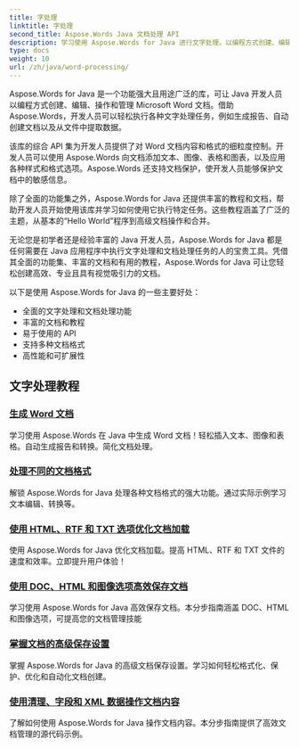 ```yaml
---
title: 字处理
linktitle: 字处理
second_title: Aspose.Words Java 文档处理 API
description: 学习使用 Aspose.Words for Java 进行文字处理。以编程方式创建、编辑和操作文档。立即增强您的文档处理技能。
type: docs
weight: 10
url: /zh/java/word-processing/
---
```


Aspose.Words for Java 是一个功能强大且用途广泛的库，可让 Java 开发人员以编程方式创建、编辑、操作和管理 Microsoft Word 文档。借助 Aspose.Words，开发人员可以轻松执行各种文字处理任务，例如生成报告、自动创建文档以及从文件中提取数据。

该库的综合 API 集为开发人员提供了对 Word 文档内容和格式的细粒度控制。开发人员可以使用 Aspose.Words 向文档添加文本、图像、表格和图表，以及应用各种样式和格式选项。Aspose.Words 还支持文档保护，使开发人员能够保护文档中的敏感信息。

除了全面的功能集之外，Aspose.Words for Java 还提供丰富的教程和文档，帮助开发人员开始使用该库并学习如何使用它执行特定任务。这些教程涵盖了广泛的主题，从基本的“Hello World”程序到高级文档操作和合并。

无论您是初学者还是经验丰富的 Java 开发人员，Aspose.Words for Java 都是任何需要在 Java 应用程序中执行文字处理和文档处理任务的人的宝贵工具。凭借其全面的功能集、丰富的文档和有用的教程，Aspose.Words for Java 可让您轻松创建高效、专业且具有视觉吸引力的文档。

以下是使用 Aspose.Words for Java 的一些主要好处：

* 全面的文字处理和文档处理功能
* 丰富的文档和教程
* 易于使用的 API
* 支持多种文档格式
* 高性能和可扩展性

## 文字处理教程

### [生成 Word 文档](./generate-word-document/)

学习使用 Aspose.Words 在 Java 中生成 Word 文档！轻松插入文本、图像和表格。自动生成报告和转换。简化文档处理。
### [处理不同的文档格式](./handling-different-document-formats/)
解锁 Aspose.Words for Java 处理各种文档格式的强大功能。通过实际示例学习文本编辑、转换等。
### [使用 HTML、RTF 和 TXT 选项优化文档加载](./optimizing-document-loading-options/)
使用 Aspose.Words for Java 优化文档加载。提高 HTML、RTF 和 TXT 文件的速度和效率。立即提升用户体验！
### [使用 DOC、HTML 和图像选项高效保存文档](./efficient-document-saving-options/)
学习使用 Aspose.Words for Java 高效保存文档。本分步指南涵盖 DOC、HTML 和图像选项，可提高您的文档管理技能
### [掌握文档的高级保存设置](./mastering-advanced-save-settings/)
掌握 Aspose.Words for Java 的高级文档保存设置。学习如何轻松格式化、保护、优化和自动化文档创建。
### [使用清理、字段和 XML 数据操作文档内容](./manipulating-document-content/)
了解如何使用 Aspose.Words for Java 操作文档内容。本分步指南提供了高效文档管理的源代码示例。